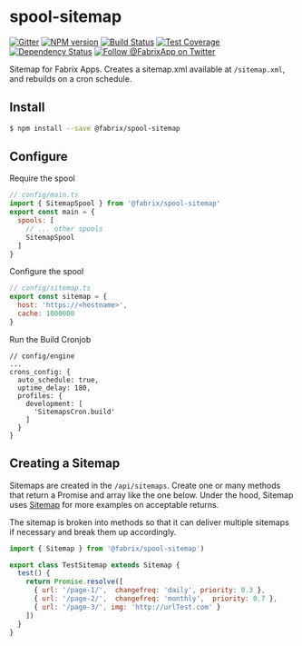 # spool-sitemap


[![Gitter][gitter-image]][gitter-url]
[![NPM version][npm-image]][npm-url]
[![Build Status][ci-image]][ci-url]
[![Test Coverage][coverage-image]][coverage-url]
[![Dependency Status][daviddm-image]][daviddm-url]
[![Follow @FabrixApp on Twitter][twitter-image]][twitter-url]

Sitemap for Fabrix Apps. Creates a sitemap.xml available at `/sitemap.xml`, and rebuilds on a cron schedule.

## Install

```sh
$ npm install --save @fabrix/spool-sitemap
```

## Configure

Require the spool
```js
// config/main.ts
import { SitemapSpool } from '@fabrix/spool-sitemap'
export const main = {
  spools: [
    // ... other spools
    SitemapSpool
  ]
}
```

Configure the spool
```js
// config/sitemap.ts
export const sitemap = {
  host: 'https://<hostname>',
  cache: 1000000
}
```

Run the Build Cronjob
```
// config/engine
...
crons_config: {
  auto_schedule: true,
  uptime_delay: 180,
  profiles: {
    development: [
      'SitemapsCron.build'
    ]
  }
}
```

## Creating a Sitemap
Sitemaps are created in the `/api/sitemaps`. Create one or many methods that return a Promise and array like the one below.  Under the hood, Sitemap uses [Sitemap](https://github.com/ekalinin/sitemap.js) for more examples on acceptable returns.

The sitemap is broken into methods so that it can deliver multiple sitemaps if necessary and break them up accordingly.

```js
import { Sitemap } from '@fabrix/spool-sitemap')

export class TestSitemap extends Sitemap {
  test() {
    return Promise.resolve([
      { url: '/page-1/',  changefreq: 'daily', priority: 0.3 },
      { url: '/page-2/',  changefreq: 'monthly',  priority: 0.7 },
      { url: '/page-3/', img: 'http://urlTest.com' }
    ])
  }
}
```


[npm-image]: https://img.shields.io/npm/v/@fabrix/spool-sitemap.svg?style=flat-square
[npm-url]: https://npmjs.org/package/@fabrix/spool-sitemap
[ci-image]: https://img.shields.io/circleci/project/github/fabrix-app/spool-sitemap/master.svg
[ci-url]: https://circleci.com/gh/fabrix-app/spool-sitemap/tree/master
[daviddm-image]: http://img.shields.io/david/fabrix-app/spool-sitemap.svg?style=flat-square
[daviddm-url]: https://david-dm.org/fabrix-app/spool-sitemap
[gitter-image]: http://img.shields.io/badge/+%20GITTER-JOIN%20CHAT%20%E2%86%92-1DCE73.svg?style=flat-square
[gitter-url]: https://gitter.im/fabrix-app/fabrix
[twitter-image]: https://img.shields.io/twitter/follow/FabrixApp.svg?style=social
[twitter-url]: https://twitter.com/FabrixApp
[coverage-image]: https://img.shields.io/codeclimate/coverage/github/fabrix-app/spool-sitemap.svg?style=flat-square
[coverage-url]: https://codeclimate.com/github/fabrix-app/spool-sitemap/coverage
